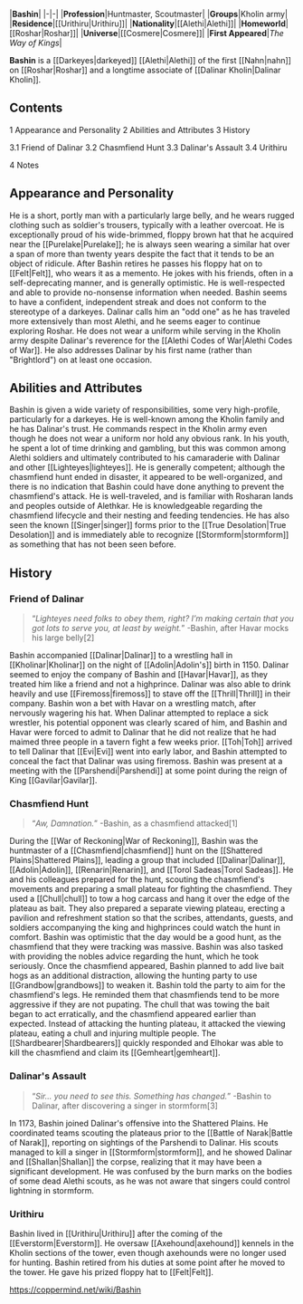 |**Bashin**|
|-|-|
|**Profession**|Huntmaster, Scoutmaster|
|**Groups**|Kholin army|
|**Residence**|[[Urithiru\|Urithiru]]|
|**Nationality**|[[Alethi\|Alethi]]|
|**Homeworld**|[[Roshar\|Roshar]]|
|**Universe**|[[Cosmere\|Cosmere]]|
|**First Appeared**|*The Way of Kings*|

**Bashin** is a [[Darkeyes\|darkeyed]] [[Alethi\|Alethi]] of the first [[Nahn\|nahn]] on [[Roshar\|Roshar]] and a longtime associate of [[Dalinar Kholin\|Dalinar Kholin]].

## Contents

1 Appearance and Personality
2 Abilities and Attributes
3 History

3.1 Friend of Dalinar
3.2 Chasmfiend Hunt
3.3 Dalinar's Assault
3.4 Urithiru


4 Notes


## Appearance and Personality
He is a short, portly man with a particularly large belly, and he wears rugged clothing such as soldier's trousers, typically with a leather overcoat. He is exceptionally proud of his wide-brimmed, floppy brown hat that he acquired near the [[Purelake\|Purelake]]; he is always seen wearing a similar hat over a span of more than twenty years despite the fact that it tends to be an object of ridicule. After Bashin retires he passes his floppy hat on to [[Felt\|Felt]], who wears it as a memento.
He jokes with his friends, often in a self-deprecating manner, and is generally optimistic. He is well-respected and able to provide no-nonsense information when needed. Bashin seems to have a confident, independent streak and does not conform to the stereotype of a darkeyes. Dalinar calls him an "odd one" as he has traveled more extensively than most Alethi, and he seems eager to continue exploring Roshar. He does not wear a uniform while serving in the Kholin army despite Dalinar's reverence for the [[Alethi Codes of War\|Alethi Codes of War]]. He also addresses Dalinar by his first name (rather than "Brightlord") on at least one occasion.

## Abilities and Attributes
Bashin is given a wide variety of responsibilities, some very high-profile, particularly for a darkeyes. He is well-known among the Kholin family and he has Dalinar's trust. He commands respect in the Kholin army even though he does not wear a uniform nor hold any obvious rank. In his youth, he spent a lot of time drinking and gambling, but this was common among Alethi soldiers and ultimately contributed to his camaraderie with Dalinar and other [[Lighteyes\|lighteyes]]. He is generally competent; although the chasmfiend hunt ended in disaster, it appeared to be well-organized, and there is no indication that Bashin could have done anything to prevent the chasmfiend's attack.
He is well-traveled, and is familiar with Rosharan lands and peoples outside of Alethkar. He is knowledgeable regarding the chasmfiend lifecycle and their nesting and feeding tendencies. He has also seen the known [[Singer\|singer]] forms prior to the [[True Desolation\|True Desolation]] and is immediately able to recognize [[Stormform\|stormform]] as something that has not been seen before.

## History
### Friend of Dalinar
>“*Lighteyes need folks to obey them, right? I’m making certain that you got lots to serve you, at least by weight.*”
\-Bashin, after Havar mocks his large belly[2]


Bashin accompanied [[Dalinar\|Dalinar]] to a wrestling hall in [[Kholinar\|Kholinar]] on the night of [[Adolin\|Adolin's]] birth in 1150. Dalinar seemed to enjoy the company of Bashin and [[Havar\|Havar]], as they treated him like a friend and not a highprince. Dalinar was also able to drink heavily and use [[Firemoss\|firemoss]] to stave off the [[Thrill\|Thrill]] in their company. Bashin won a bet with Havar on a wrestling match, after nervously wagering his hat.
When Dalinar attempted to replace a sick wrestler, his potential opponent was clearly scared of him, and Bashin and Havar were forced to admit to Dalinar that he did not realize that he had maimed three people in a tavern fight a few weeks prior. [[Toh\|Toh]] arrived to tell Dalinar that [[Evi\|Evi]] went into early labor, and Bashin attempted to conceal the fact that Dalinar was using firemoss.
Bashin was present at a meeting with the [[Parshendi\|Parshendi]] at some point during the reign of King [[Gavilar\|Gavilar]].

### Chasmfiend Hunt
>“*Aw, Damnation.*”
\-Bashin, as a chasmfiend attacked[1]

During the [[War of Reckoning\|War of Reckoning]], Bashin was the huntmaster of a [[Chasmfiend\|chasmfiend]] hunt on the [[Shattered Plains\|Shattered Plains]], leading a group that included [[Dalinar\|Dalinar]], [[Adolin\|Adolin]], [[Renarin\|Renarin]], and [[Torol Sadeas\|Torol Sadeas]]. He and his colleagues prepared for the hunt, scouting the chasmfiend's movements and preparing a small plateau for fighting the chasmfiend. They used a [[Chull\|chull]] to tow a hog carcass and hang it over the edge of the plateau as bait. They also prepared a separate viewing plateau, erecting a pavilion and refreshment station so that the scribes, attendants, guests, and soldiers accompanying the king and highprinces could watch the hunt in comfort. Bashin was optimistic that the day would be a good hunt, as the chasmfiend that they were tracking was massive.
Bashin was also tasked with providing the nobles advice regarding the hunt, which he took seriously. Once the chasmfiend appeared, Bashin planned to add live bait hogs as an additional distraction, allowing the hunting party to use [[Grandbow\|grandbows]] to weaken it. Bashin told the party to aim for the chasmfiend's legs. He reminded them that chasmfiends tend to be more aggressive if they are not pupating.
The chull that was towing the bait began to act erratically, and the chasmfiend appeared earlier than expected. Instead of attacking the hunting plateau, it attacked the viewing plateau, eating a chull and injuring multiple people. The [[Shardbearer\|Shardbearers]] quickly responded and Elhokar was able to kill the chasmfiend and claim its [[Gemheart\|gemheart]].

### Dalinar's Assault
>“*Sir... you need to see this. Something has changed.*”
\-Bashin to Dalinar, after discovering a singer in stormform[3]


In 1173, Bashin joined Dalinar's offensive into the Shattered Plains. He coordinated teams scouting the plateaus prior to the [[Battle of Narak\|Battle of Narak]], reporting on sightings of the Parshendi to Dalinar. His scouts managed to kill a singer in [[Stormform\|stormform]], and he showed Dalinar and [[Shallan\|Shallan]] the corpse, realizing that it may have been a significant development. He was confused by the burn marks on the bodies of some dead Alethi scouts, as he was not aware that singers could control lightning in stormform.

### Urithiru
Bashin lived in [[Urithiru\|Urithiru]] after the coming of the [[Everstorm\|Everstorm]]. He oversaw [[Axehound\|axehound]] kennels in the Kholin sections of the tower, even though axehounds were no longer used for hunting. Bashin retired from his duties at some point after he moved to the tower. He gave his prized floppy hat to [[Felt\|Felt]].



https://coppermind.net/wiki/Bashin